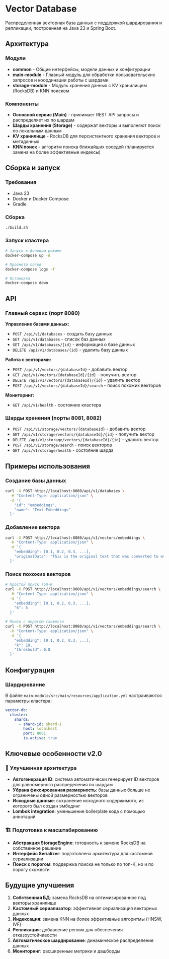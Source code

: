 # Vector Database

Распределенная векторная база данных с поддержкой шардирования и репликации, построенная на Java 23 и Spring Boot.

## Архитектура

### Модули

- **common** - Общие интерфейсы, модели данных и конфигурации
- **main-module** - Главный модуль для обработки пользовательских запросов и координации работы с шардами
- **storage-module** - Модуль хранения данных с KV хранилищем (RocksDB) и KNN поиском

### Компоненты

- **Основной сервис (Main)** - принимает REST API запросы и распределяет их по шардам
- **Шарды хранения (Storage)** - содержат векторы и выполняют поиск по локальным данным
- **KV хранилище** - RocksDB для персистентного хранения векторов и метаданных
- **KNN поиск** - алгоритм поиска ближайших соседей (планируется замена на более эффективные индексы)

## Сборка и запуск

### Требования

- Java 23
- Docker и Docker Compose
- Gradle

### Сборка

```bash
./build.sh
```

### Запуск кластера

```bash
# Запуск в фоновом режиме
docker-compose up -d

# Просмотр логов
docker-compose logs -f

# Остановка
docker-compose down
```

## API

### Главный сервис (порт 8080)

**Управление базами данных:**
- `POST /api/v1/databases` - создать базу данных
- `GET /api/v1/databases` - список баз данных
- `GET /api/v1/databases/{id}` - информация о базе данных
- `DELETE /api/v1/databases/{id}` - удалить базу данных

**Работа с векторами:**
- `POST /api/v1/vectors/{databaseId}` - добавить вектор
- `GET /api/v1/vectors/{databaseId}/{id}` - получить вектор
- `DELETE /api/v1/vectors/{databaseId}/{id}` - удалить вектор
- `POST /api/v1/vectors/{databaseId}/search` - поиск похожих векторов

**Мониторинг:**
- `GET /api/v1/health` - состояние кластера

### Шарды хранения (порты 8081, 8082)

- `POST /api/v1/storage/vectors/{databaseId}` - добавить вектор
- `GET /api/v1/storage/vectors/{databaseId}/{id}` - получить вектор
- `DELETE /api/v1/storage/vectors/{databaseId}/{id}` - удалить вектор
- `POST /api/v1/storage/search` - поиск векторов
- `GET /api/v1/storage/health` - состояние шарда

## Примеры использования

### Создание базы данных

```bash
curl -X POST http://localhost:8080/api/v1/databases \
  -H "Content-Type: application/json" \
  -d '{
    "id": "embeddings",
    "name": "Text Embeddings"
  }'
```

### Добавление вектора

```bash
curl -X POST http://localhost:8080/api/v1/vectors/embeddings \
  -H "Content-Type: application/json" \
  -d '{
    "embedding": [0.1, 0.2, 0.3, ...],
    "originalData": "This is the original text that was converted to embedding"
  }'
```

### Поиск похожих векторов

```bash
# Простой поиск топ-K
curl -X POST http://localhost:8080/api/v1/vectors/embeddings/search \
  -H "Content-Type: application/json" \
  -d '{
    "embedding": [0.1, 0.2, 0.3, ...],
    "k": 5
  }'

# Поиск с порогом схожести  
curl -X POST http://localhost:8080/api/v1/vectors/embeddings/search \
  -H "Content-Type: application/json" \
  -d '{
    "embedding": [0.1, 0.2, 0.3, ...],
    "k": 10,
    "threshold": 0.8
  }'
```

## Конфигурация

### Шардирование

В файле `main-module/src/main/resources/application.yml` настраиваются параметры кластера:

```yaml
vector-db:
  cluster:
    shards:
      - shard-id: shard-1
        host: localhost
        port: 8081
        is-active: true
```

## Ключевые особенности v2.0

### 🔧 **Улучшенная архитектура**
- **Автогенерация ID**: система автоматически генерирует ID векторов для равномерного распределения по шардам
- **Убрана фиксированная размерность**: базы данных больше не ограничены одной размерностью векторов
- **Исходные данные**: сохранение исходного содержимого, из которого был создан эмбединг
- **Lombok integration**: уменьшение boilerplate кода с помощью аннотаций

### 🏗️ **Подготовка к масштабированию** 
- **Абстракция StorageEngine**: готовность к замене RocksDB на собственное решение
- **Интерфейс Serializer**: подготовлена архитектура для кастомной сериализации
- **Поиск с порогом**: поддержка поиска не только по топ-K, но и по порогу схожести

## Будущие улучшения

1. **Собственная БД**: замена RocksDB на оптимизированное под векторы хранилище
2. **Кастомный сериализатор**: эффективная сериализация векторных данных
3. **Индексация**: замена KNN на более эффективные алгоритмы (HNSW, IVF)
4. **Репликация**: добавление реплик для обеспечения отказоустойчивости
5. **Автоматическое шардирование**: динамическое распределение данных
6. **Мониторинг**: расширенные метрики и дашборды
